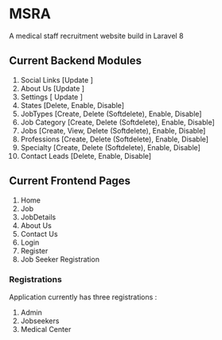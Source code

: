 # MSRA

A medical staff recruitment website build in Laravel 8

## Current Backend Modules

1. Social Links [Update ]
2. About Us [Update ]
3. Settings [ Update ]
4. States [Delete, Enable, Disable]
5. JobTypes [Create, Delete (Softdelete), Enable, Disable]
6. Job Category [Create, Delete (Softdelete), Enable, Disable]
7. Jobs [Create, View, Delete (Softdelete), Enable, Disable]
8. Professions [Create, Delete (Softdelete), Enable, Disable]
9. Specialty [Create, Delete (Softdelete), Enable, Disable]
10. Contact Leads [Delete, Enable, Disable]

## Current Frontend Pages

1. Home
2. Job
3. JobDetails
4. About Us
5. Contact Us
6. Login
7. Register
8. Job Seeker Registration

### Registrations

Application currently has three registrations :

1. Admin
2. Jobseekers
3. Medical Center
